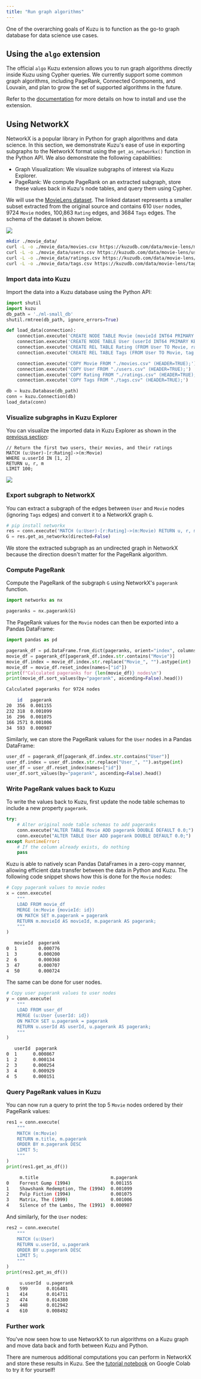 ```yaml
---
title: "Run graph algorithms"
---
```


One of the overarching goals of Kuzu is to function as the go-to graph database for data science
use cases.

## Using the `algo` extension

The official `algo` Kuzu extension allows you to run graph algorithms directly
inside Kuzu using Cypher queries. We currently support some common graph algorithms, including
PageRank, Connected Components, and Louvain, and plan to grow the set of supported algorithms in
the future.

Refer to the [documentation](/extensions/algo) for more details on how to install and use the
extension.

## Using NetworkX

NetworkX is a popular library in Python for graph algorithms and data science. In this
section, we demonstrate Kuzu's ease of use in exporting subgraphs to the NetworkX format using the
`get_as_networkx()` function in the Python API. We also demonstrate the following capabilities:

- Graph Visualization: We visualize subgraphs of interest via Kuzu Explorer.
- PageRank: We compute PageRank on an extracted subgraph, store these values back in Kuzu's node
tables, and query them using Cypher.

We will use the [MovieLens dataset](https://github.com/kuzudb/kuzudb.github.io/tree/main/static/data/movielens-sm).
The linked dataset represents a smaller subset extracted from the original source and contains
610 `User` nodes, 9724 `Movie` nodes, 100,863 `Rating` edges, and 3684 `Tags` edges. The schema of the
dataset is shown below.

![](/img/graph-algorithms/movie-schema.png)

```bash
mkdir ./movie_data/
curl -L -o ./movie_data/movies.csv https://kuzudb.com/data/movie-lens/movies.csv
curl -L -o ./movie_data/users.csv https://kuzudb.com/data/movie-lens/users.csv
curl -L -o ./movie_data/ratings.csv https://kuzudb.com/data/movie-lens/ratings.csv
curl -L -o ./movie_data/tags.csv https://kuzudb.com/data/movie-lens/tags.csv
```

### Import data into Kuzu

Import the data into a Kuzu database using the Python API:

```python
import shutil
import kuzu
db_path = './ml-small_db'
shutil.rmtree(db_path, ignore_errors=True)

def load_data(connection):
    connection.execute('CREATE NODE TABLE Movie (movieId INT64 PRIMARY KEY, year INT64, title STRING, genres STRING);')
    connection.execute('CREATE NODE TABLE User (userId INT64 PRIMARY KEY);')
    connection.execute('CREATE REL TABLE Rating (FROM User TO Movie, rating DOUBLE, timestamp INT64);')
    connection.execute('CREATE REL TABLE Tags (FROM User TO Movie, tag STRING, timestamp INT64);')

    connection.execute('COPY Movie FROM "./movies.csv" (HEADER=TRUE);')
    connection.execute('COPY User FROM "./users.csv" (HEADER=TRUE);')
    connection.execute('COPY Rating FROM "./ratings.csv" (HEADER=TRUE);')
    connection.execute('COPY Tags FROM "./tags.csv" (HEADER=TRUE);')

db = kuzu.Database(db_path)
conn = kuzu.Connection(db)
load_data(conn)
```

### Visualize subgraphs in Kuzu Explorer

You can visualize the imported data in Kuzu Explorer as shown in the [previous section](/get-started/cypher-intro):

```cypher
// Return the first two users, their movies, and their ratings
MATCH (u:User)-[r:Rating]->(m:Movie)
WHERE u.userId IN [1, 2]
RETURN u, r, m
LIMIT 100;
```

![](/img/graph-algorithms/movie-subgraph.png)

### Export subgraph to NetworkX

You can extract a subgraph of the edges between `User` and `Movie` nodes (ignoring `Tags` edges)
and convert it to a NetworkX graph `G`.

```python
# pip install networkx
res = conn.execute('MATCH (u:User)-[r:Rating]->(m:Movie) RETURN u, r, m;')
G = res.get_as_networkx(directed=False)
```

We store the extracted subgraph as an undirected graph in NetworkX because the direction doesn't matter
for the PageRank algorithm.

### Compute PageRank

Compute the PageRank of the subgraph `G` using NetworkX's `pagerank` function.

```python
import networkx as nx

pageranks = nx.pagerank(G)
```

The PageRank values for the `Movie` nodes can then be exported into a Pandas DataFrame:

```python
import pandas as pd

pagerank_df = pd.DataFrame.from_dict(pageranks, orient="index", columns=["pagerank"])
movie_df = pagerank_df[pagerank_df.index.str.contains("Movie")]
movie_df.index = movie_df.index.str.replace("Movie_", "").astype(int)
movie_df = movie_df.reset_index(names=["id"])
print(f"Calculated pageranks for {len(movie_df)} nodes\n")
print(movie_df.sort_values(by="pagerank", ascending=False).head())
```

```sh
Calculated pageranks for 9724 nodes

    id   pagerank
20  356  0.001155
232 318  0.001099
16  296  0.001075
166 2571 0.001006
34  593  0.000987
```

Similarly, we can store the PageRank values for the `User` nodes in a Pandas DataFrame:

```python
user_df = pagerank_df[pagerank_df.index.str.contains("User")]
user_df.index = user_df.index.str.replace("User_", "").astype(int)
user_df = user_df.reset_index(names=["id"])
user_df.sort_values(by="pagerank", ascending=False).head()
```

### Write PageRank values back to Kuzu

To write the values back to Kuzu, first update the node table schemas to include a new property
`pagerank`.

```py
try:
    # Alter original node table schemas to add pageranks
    conn.execute("ALTER TABLE Movie ADD pagerank DOUBLE DEFAULT 0.0;")
    conn.execute("ALTER TABLE User ADD pagerank DOUBLE DEFAULT 0.0;")
except RuntimeError:
    # If the column already exists, do nothing
    pass
```

Kuzu is able to natively scan Pandas DataFrames in a zero-copy manner, allowing efficient data
transfer between the data in Python and Kuzu. The following code snippet shows how this is done for
the `Movie` nodes:

```python
# Copy pagerank values to movie nodes
x = conn.execute(
    """
    LOAD FROM movie_df
    MERGE (m:Movie {movieId: id})
    ON MATCH SET m.pagerank = pagerank
    RETURN m.movieId AS movieId, m.pagerank AS pagerank;
    """
)
```
```sh
   movieId  pagerank
0  1        0.000776
1  3        0.000200
2  6        0.000368
3  47       0.000707
4  50       0.000724
```

The same can be done for user nodes.

```python
# Copy user pagerank values to user nodes
y = conn.execute(
    """
    LOAD FROM user_df
    MERGE (u:User {userId: id})
    ON MATCH SET u.pagerank = pagerank
    RETURN u.userId AS userId, u.pagerank AS pagerank;
    """
)
```
```sh
   userId  pagerank
0  1      0.000867
1  2      0.000134
2  3      0.000254
3  4      0.000929
4  5      0.000151
```

### Query PageRank values in Kuzu

You can now run a query to print the top 5 `Movie` nodes ordered by their PageRank values:

```python
res1 = conn.execute(
    """
    MATCH (m:Movie)
    RETURN m.title, m.pagerank
    ORDER BY m.pagerank DESC
    LIMIT 5;
    """
)
print(res1.get_as_df())
```

```sh
     m.title                           m.pagerank
0    Forrest Gump (1994)               0.001155
1    Shawshank Redemption, The (1994)  0.001099
2    Pulp Fiction (1994)               0.001075
3    Matrix, The (1999)                0.001006
4    Silence of the Lambs, The (1991)  0.000987
```

And similarly, for the `User` nodes:

```python
res2 = conn.execute(
    """
    MATCH (u:User)
    RETURN u.userId, u.pagerank
    ORDER BY u.pagerank DESC
    LIMIT 5;
    """
)
print(res2.get_as_df())
```

```sh
     u.userId  u.pagerank
0    599       0.016401
1    414       0.014711
2    474       0.014380
3    448       0.012942
4    610       0.008492
```

### Further work

You've now seen how to use NetworkX to run algorithms on a Kuzu graph and move data back and
forth between Kuzu and Python.

There are numerous additional computations you can perform in NetworkX and store these results
in Kuzu. See the [tutorial notebook](https://colab.research.google.com/drive/1_AK-CHELz0fLAc2RCPvPgD-R7-NGyrGu)
on Google Colab to try it for yourself!
